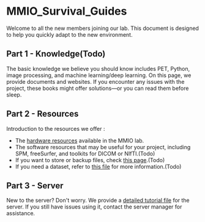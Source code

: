 # MMIO_Survival_Guides
Welcome to all the new members joining our lab. This document is designed to help you quickly adapt to the new environment.
<br/>


## Part 1 - Knowledge(Todo)
The basic knowledge we believe you should know includes PET, Python, image processing, and machine learning/deep learning. On this page, we provide documents and websites. If you encounter any issues with the project, these books might offer solutions—or you can read them before sleep.

## Part 2 - Resources
Introduction to the resources we offer :
* The [hardware resources](https://github.com/NTUMMIO/MMIO_Survival_Guides_P/blob/main/file/Hardware_resource%E2%80%8B.md) available in the MMIO lab.
* The software resources that may be useful for your project, including SPM, freeSurfer, and toolkits for DICOM or NIfTI.(Todo)
* If you want to store or backup files, check [this page](#).(Todo)
* If you need a dataset, refer to [this file](#) for more information.(Todo)

## Part 3 - Server
New to the server? Don't worry. We provide a [detailed tutorial file](https://github.com/NTUMMIO/MMIO_Survival_Guides_P/blob/main/file/shiao_nas.md) for the server. If you still have issues using it, contact the server manager for assistance.

 
